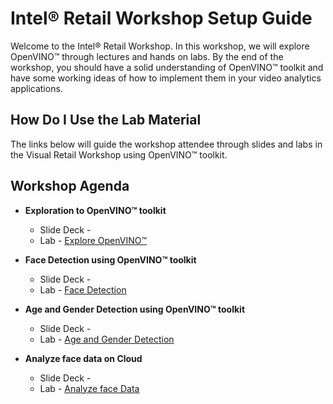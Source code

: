 # Intel® Retail Workshop Setup Guide
Welcome to the Intel® Retail Workshop. In this workshop, we will explore  OpenVINO™ through lectures and hands on labs. By the end of the workshop, you should have a solid understanding of  OpenVINO™ toolkit and have some working ideas of how to implement them in your video analytics applications.
## How Do I Use the Lab Material
The links below will guide the workshop attendee through slides and labs in the Visual Retail Workshop using  OpenVINO™ toolkit.

## Workshop Agenda
* **Exploration to  OpenVINO™ toolkit**
    - Slide Deck -
    - Lab - [Explore OpenVINO™](./Explore_OpenVINO.md)


* **Face Detection using  OpenVINO™ toolkit**
  - Slide Deck -
  - Lab - [Face Detection](./Face_detection.md)


* **Age and Gender Detection using  OpenVINO™ toolkit**
  - Slide Deck -
  - Lab - [Age and Gender Detection](./Age_Gender_Detection.md)


* **Analyze face data on Cloud**
    - Slide Deck -
    - Lab - [Analyze face Data](./Analyse_face_data_on_cloud.md)
